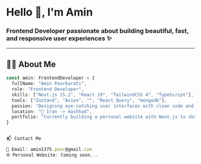 # Hello 👋, I'm Amin

### Frontend Developer passionate about building beautiful, fast, and responsive user experiences ✨

---

## 👨‍💻 About Me

```ts
const amin: FrontendDeveloper = {
  fullName: "Amin Poorbarati",
  role: "Frontend Developer",
  skills: ["Next.js 15.2", "React 19", "TailwindCSS 4", "TypeScript"],
  tools: ["Zustand", "Axios", "", "React Query", "mongodb"],
  passion: "Designing eye-catching user interfaces with clean code and solid architecture",
  location: "📍 Iran -> mashhad",
  portfolio: "Currently building a personal website with Next.js to showcase my projects 😍"
}


📬 Contact Me

📧 Email: amin1375.poor@gmail.com
🌐 Personal Website: Coming soon...

